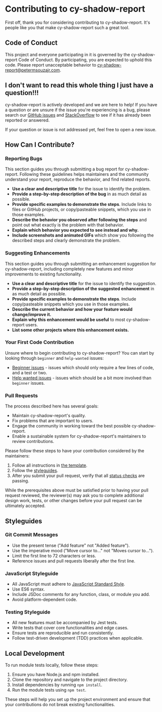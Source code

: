 # Contributing to cy-shadow-report

First off, thank you for considering contributing to cy-shadow-report. It's people like you that make cy-shadow-report such a great tool.

## Code of Conduct

This project and everyone participating in it is governed by the cy-shadow-report Code of Conduct. By participating, you are expected to uphold this code. Please report unacceptable behavior to cy-shadow-report@petermsouzajr.com.

## I don't want to read this whole thing I just have a question!!!

cy-shadow-report is actively developed and we are here to help! If you have a question or are unsure if the issue you're experiencing is a bug, please search our [GitHub issues](https://github.com/your_username/your_project/issues) and [StackOverflow](https://stackoverflow.com/questions/tagged/your-project-tag) to see if it has already been reported or answered.

If your question or issue is not addressed yet, feel free to open a new issue.

## How Can I Contribute?

### Reporting Bugs

This section guides you through submitting a bug report for cy-shadow-report. Following these guidelines helps maintainers and the community understand your report, reproduce the behavior, and find related reports.

- **Use a clear and descriptive title** for the issue to identify the problem.
- **Provide a step-by-step description of the bug** in as much detail as possible.
- **Provide specific examples to demonstrate the steps**. Include links to files or GitHub projects, or copy/pasteable snippets, which you use in those examples.
- **Describe the behavior you observed after following the steps** and point out what exactly is the problem with that behavior.
- **Explain which behavior you expected to see instead and why.**
- **Include screenshots and animated GIFs** which show you following the described steps and clearly demonstrate the problem.

### Suggesting Enhancements

This section guides you through submitting an enhancement suggestion for cy-shadow-report, including completely new features and minor improvements to existing functionality.

- **Use a clear and descriptive title** for the issue to identify the suggestion.
- **Provide a step-by-step description of the suggested enhancement** in as much detail as possible.
- **Provide specific examples to demonstrate the steps**. Include copy/pasteable snippets which you use in those examples.
- **Describe the current behavior and how your feature would change/improve it.**
- **Explain why this enhancement would be useful** to most cy-shadow-report users.
- **List some other projects where this enhancement exists.**

### Your First Code Contribution

Unsure where to begin contributing to cy-shadow-report? You can start by looking through `beginner` and `help-wanted` issues:

- [Beginner issues](https://github.com/your_username/your_project/issues?q=label%3Abeginner) - issues which should only require a few lines of code, and a test or two.
- [Help wanted issues](https://github.com/your_username/your_project/issues?q=label%3A%22help+wanted%22) - issues which should be a bit more involved than `beginner` issues.

### Pull Requests

The process described here has several goals:

- Maintain cy-shadow-report's quality.
- Fix problems that are important to users.
- Engage the community in working toward the best possible cy-shadow-report.
- Enable a sustainable system for cy-shadow-report's maintainers to review contributions.

Please follow these steps to have your contribution considered by the maintainers:

1. Follow all instructions in [the template](PULL_REQUEST_TEMPLATE.md).
2. Follow the [styleguides](#styleguides).
3. After you submit your pull request, verify that all [status checks](https://help.github.com/articles/about-status-checks/) are passing.

While the prerequisites above must be satisfied prior to having your pull request reviewed, the reviewer(s) may ask you to complete additional design work, tests, or other changes before your pull request can be ultimately accepted.

## Styleguides

### Git Commit Messages

- Use the present tense ("Add feature" not "Added feature").
- Use the imperative mood ("Move cursor to..." not "Moves cursor to...").
- Limit the first line to 72 characters or less.
- Reference issues and pull requests liberally after the first line.

### JavaScript Styleguide

- All JavaScript must adhere to [JavaScript Standard Style](https://standardjs.com/).
- Use ES6 syntax.
- Include JSDoc comments for any function, class, or module you add.
- Avoid platform-dependent code.

### Testing Styleguide

- All new features must be accompanied by Jest tests.
- Write tests that cover core functionalities and edge cases.
- Ensure tests are reproducible and run consistently.
- Follow test-driven development (TDD) practices when applicable.

## Local Development

To run module tests locally, follow these steps:

1. Ensure you have Node.js and npm installed.
2. Clone the repository and navigate to the project directory.
3. Install dependencies by running `npm install`.
4. Run the module tests using `npm test`.

These steps will help you set up the project environment and ensure that your contributions do not break existing functionalities.
